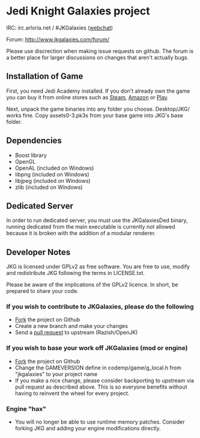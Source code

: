 # Jedi Knight Galaxies project #
IRC: irc.arloria.net / #JKGalaxies ([webchat](http://www.jkgalaxies.com/irc/))

Forum: http://www.jkgalaxies.com/forum/

Please use discrection when making issue requests on github. The forum is a better place for larger discussions on changes that aren't actually bugs.

## Installation of Game ##

First, you need Jedi Academy installed. If you don't already own the game you can buy it from online stores such as [Steam](http://store.steampowered.com/app/6020/), [Amazon](http://www.amazon.com/Star-Wars-Jedi-Knight-Academy-Pc/dp/B0000A2MCN) or [Play](http://www.play.com/Games/PC/4-/127805/Star-Wars-Jedi-Knight-Jedi-Academy/Product.html?searchstring=jedi+academy&searchsource=0&searchtype=allproducts&urlrefer=search). 

Next, unpack the game binaries into any folder you choose. Desktop/JKG/ works fine.
Copy assets0-3.pk3s from your base game into JKG's base folder.

## Dependencies ##

* Boost library
* OpenGL
* OpenAL (included on Windows)
* libpng (included on Windows)
* libjpeg (included on Windows)
* zlib (included on Windows)

## Dedicated Server ##

In order to run dedicated server, you must use the JKGalaxiesDed binary, running dedicated from the main executable is currently not allowed because it is broken with the addition of a modular renderer.

## Developer Notes ##

JKG is licensed under GPLv2 as free software. You are free to use, modify and redistribute JKG following the terms in LICENSE.txt.

Please be aware of the implications of the GPLv2 licence. In short, be prepared to share your code.

### If you wish to contribute to JKGalaxies, please do the following ###
* [Fork](https://github.com/JKGDevs/JediKnightGalaxies/fork) the project on Github
* Create a new branch and make your changes
* Send a [pull request](https://help.github.com/articles/creating-a-pull-request) to upstream (Razish/OpenJK)

### If you wish to base your work off JKGalaxies (mod or engine) ###
* [Fork](https://github.com/JKGDevs/JediKnightGalaxies/fork) the project on Github
* Change the GAMEVERSION define in codemp/game/g_local.h from "jkgalaxies" to your project name
* If you make a nice change, please consider backporting to upstream via pull request as described above. This is so everyone benefits without having to reinvent the wheel for every project.

### Engine "hax" ###
* You will no longer be able to use runtime memory patches. Consider forking JKG and adding your engine modifications directly.
